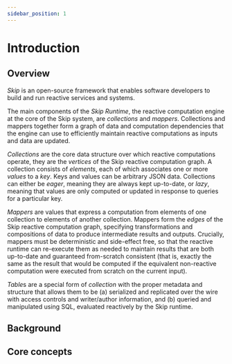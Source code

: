 ```yaml
---
sidebar_position: 1
---
```


# Introduction

## Overview

*Skip* is an open-source framework that enables software developers to build and run reactive services and systems.

The main components of the *Skip Runtime*, the reactive computation engine at the core of the Skip system, are *collections* and *mappers*.
Collections and mappers together form a graph of data and computation dependencies that the engine can use to efficiently maintain reactive computations as inputs and data are updated.

*Collections* are the core data structure over which reactive computations operate, they are the *vertices* of the Skip reactive computation graph.
A collection consists of *elements*, each of which associates one or more *values* to a *key*.
Keys and values can be arbitrary JSON data.
Collections can either be *eager*, meaning they are always kept up-to-date, or *lazy*, meaning that values are only computed or updated in response to queries for a particular key.

*Mappers* are values that express a computation from elements of one collection to elements of another collection.
Mappers form the *edges* of the Skip reactive computation graph, specifying transformations and compositions of data to produce intermediate results and outputs.
Crucially, mappers must be deterministic and side-effect free, so that the reactive runtime can re-execute them as needed to maintain results that are both up-to-date and guaranteed from-scratch consistent (that is, exactly the same as the result that would be computed if the equivalent non-reactive computation were executed from scratch on the current input).

*Table*s are a special form of *collection* with the proper metadata and structure that allows them to be (a) serialized and replicated over the wire with access controls and writer/author information, and (b) queried and manipulated using SQL, evaluated reactively by the Skip runtime.


## Background


## Core concepts
